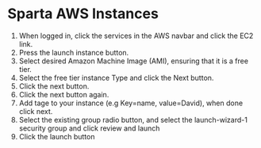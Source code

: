 # Sparta AWS Instances

1) When logged in, click the services in the AWS navbar and click the EC2 link.
2) Press the launch instance button.
3) Select desired Amazon Machine Image (AMI), ensuring that it is a free tier.
4) Select the free tier instance Type and click the Next button.
5) Click the next button.
6) Click the next button again.
7) Add tage to your instance (e.g Key=name, value=David), when done click next.
8) Select the existing group radio button, and select the launch-wizard-1 security group and click review and launch
9) Click the launch button
